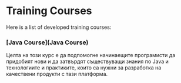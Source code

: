 # Training Courses
Here is a list of developed training courses: 

### [Java Course](Java Course)
Целта на този курс е да подпомогне начинаещите програмисти да придобият нови и да затвърдят съществуващи знания по Java и технологиите и практиките, които са нужни за разработка на качествени продукти с тази платформа.
